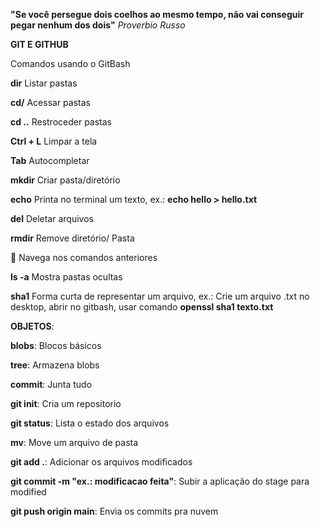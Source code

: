 **"Se você persegue dois coelhos ao mesmo tempo, não vai conseguir pegar nenhum dos dois"** *Proverbio Russo* 



**GIT E GITHUB** 

Comandos usando o GitBash  

**dir** Listar pastas 

**cd/** Acessar pastas 

**cd ..** Restroceder pastas 

**Ctrl + L** Limpar a tela 

**Tab** Autocompletar 

**mkdir** Criar pasta/diretório 

**echo** Printa no terminal um texto, ex.: **echo hello > hello.txt** 

**del** Deletar arquivos 

**rmdir** Remove diretório/ Pasta 

:arrow_up_small: Navega nos comandos anteriores 

**ls -a** Mostra pastas ocultas 

**sha1** Forma curta de representar um arquivo, ex.: Crie um arquivo .txt no desktop, abrir no gitbash, usar comando **openssl sha1 texto.txt**

**OBJETOS**:

 **blobs**: Blocos básicos 

**tree**: Armazena blobs 

**commit**: Junta tudo 

**git init**: Cria um repositorio 

**git status**: Lista o estado dos arquivos 

**mv**: Move um arquivo de pasta 

**git add .**: Adicionar os arquivos modificados 

**git commit -m "ex.: modificacao feita"**: Subir a aplicação do stage para modified

**git push origin main**: Envia os commits pra nuvem

 



